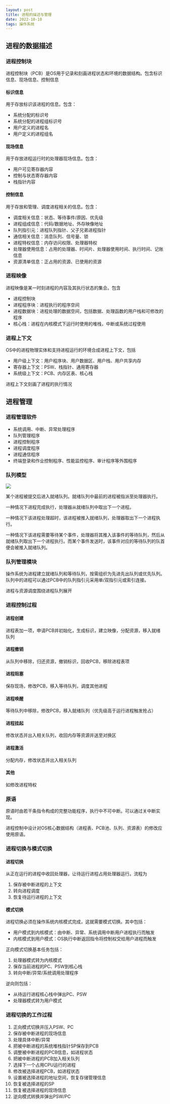 ```yaml
---
layout: post
title: 进程的描述与管理
date: 2022-10-10
tags: 操作系统
---
```


## 进程的数据描述

### 进程控制块

进程控制块（PCB）是OS用于记录和刻画进程状态和环境的数据结构。包含标识信息、现场信息、控制信息

#### 标识信息

用于存放标识该进程的信息。包含：

- 系统分配的标识号
- 系统分配的进程组标识号
- 用户定义的进程名
- 用户定义的进程组名

#### 现场信息

用于存放进程运行时的处理器现场信息。包含：

- 用户可见寄存器内容
- 控制与状态寄存器内容
- 栈指针内容

#### 控制信息

用于存放和管理、调度进程相关的信息。包含：

- 调度相关信息：状态、等待事件/原因、优先级
- 进程组成信息：代码/数据地址、外存映像地址
- 队列指引元：进程队列指针、父子兄弟进程指针
- 通信相关信息：消息队列、信号量、锁
- 进程特权信息：内存访问权限、处理器特权
- 处理器使用信息：占用的处理器、时间片、处理器使用时间、执行时间、记账信息
- 资源清单信息：正占用的资源、已使用的资源

### 进程映像

进程映像是某一时刻进程的内容及其执行状态的集合。包含

- 进程控制块
- 进程程序块：进程执行的程序空间
- 进程数据块：进程处理的数据空间，包括数据、处理函数的用户栈和可修改的程序
- 核心栈：进程在内核模式下运行时使用的堆栈，中断或系统过程使用

### 进程上下文

OS中的进程物理实体和支持进程运行的环境合成进程上下文，包括

- 用户级上下文：用户程序块、用户数据区、用户栈、用户共享内存
- 寄存器上下文：PSW、栈指针、通用寄存器
- 系统级上下文：PCB、内存区表、核心栈

进程上下文刻画了进程的执行情况

## 进程管理

### 进程管理软件

- 系统调用、中断、异常处理程序
- 队列管理程序
- 进程控制程序
- 进程调度程序
- 进程通信程序
- 终端登录和作业控制程序、性能监控程序、审计程序等外围程序

### 队列模型

![](https://newtank1.github.io/assets/images/QQ截图20221010143924.png)

某个进程被提交后进入就绪队列。就绪队列中最前的进程被指派至处理器执行。

一种情况下进程完成执行，处理器从就绪队列中取出下一个进程。

一种情况下该进程处理超时，该进程被推入就绪队列，处理器取出下一个进程执行。

一种情况下该进程需要等待某个事件，处理器将其推入该事件的等待队列，然后从就绪队列取出下一个进程执行。而某个事件发送时，该事件对应的等待队列的队首便会被推入就绪队列。

### 队列管理模块

操作系统为进程建立就绪队列和等待队列，按需组织为先进先出队列或优先队列。队列中的进程可以通过PCB中的队列指引元采用单/双指引元或索引连接。

进程与资源调度围绕进程队列展开

### 进程控制过程

#### 进程创建

进程表加一项，申请PCB并初始化，生成标识，建立映像，分配资源，移入就绪队列

#### 进程撤销

从队列中移除，归还资源，撤销标识，回收PCB，移除进程表项

#### 进程阻塞

保存现场，修改PCB，移入等待队列，调度其他进程

#### 进程唤醒

等待队列中移除，修改PCB，移入就绪队列（优先级高于运行进程触发抢占）

#### 进程挂起

修改状态并出入相关队列，收回内存等资源并送至对换区

#### 进程激活

分配内存，修改状态并出入相关队列

#### 其他

如修改进程特权

### 原语

原语时由若干条指令构成的完整功能程序，执行中不可中断。可以通过关中断实现。

进程控制中设计对OS核心数据结构（进程表、PCB池、队列、资源表）的修改应使用原语。

### 进程切换与模式切换

#### 进程切换

从正在运行的进程中收回处理器，让待运行进程占用处理器运行。流程为

1. 保存被中断进程的上下文
2. 转向进程调度
3. 恢复待运行进程的上下文

#### 模式切换

进程切换必须在操作系统内核模式完成，这就需要模式切换。其中包括：

- 用户模式到内核模式：由中断、异常、系统调用中断用户进程执行而触发
- 内核模式到用户模式：OS执行中断返回指令将控制权交给用户进程而触发

正向模式切换基本任务包括：

1. 处理器模式转为内核模式
2. 保存当前进程的PC、PSW到核心栈
3. 转向中断/异常/系统调用处理程序

逆向则包括：

- 从待运行进程核心栈中弹出PC、PSW
- 处理器模式转为用户模式

### 进程切换的工作过程

1. 正向模式切换并压入PSW、PC
2. 保存被中断进程的现场信息
3. 处理具体中断/异常
4. 把被中断进程的系统堆栈指针SP保存到PCB
5. 调整被中断进程的PCB信息，如进程状态
6. 把被中断进程的PCB加入相关队列
7. 选择下一个占用CPU运行的进程
8. 修改被选择进程PCB，如进程状态
9. 设置被选择进程的地址空间，恢复存储管理信息
10. 恢复被选择进程的SP
11. 恢复被选择进程的现场信息
12. 逆向模式转换并弹出PSW/PC